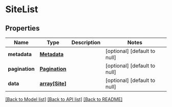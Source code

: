 # SiteList

## Properties
Name | Type | Description | Notes
------------ | ------------- | ------------- | -------------
**metadata** | [**Metadata**](Metadata.md) |  | [optional] [default to null]
**pagination** | [**Pagination**](Pagination.md) |  | [optional] [default to null]
**data** | [**array[Site]**](Site.md) |  | [optional] [default to null]

[[Back to Model list]](../README.md#documentation-for-models) [[Back to API list]](../README.md#documentation-for-api-endpoints) [[Back to README]](../README.md)


